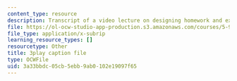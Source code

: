 ```yaml
---
content_type: resource
description: Transcript of a video lecture on designing homework and exam problems.
file: https://ol-ocw-studio-app-production.s3.amazonaws.com/courses/5-95j-teaching-college-level-science-and-engineering-spring-2009/3a33bbdc05cb5ebb9ab0102e19097f65_8YQf4xOEhag.vtt
file_type: application/x-subrip
learning_resource_types: []
resourcetype: Other
title: 3play caption file
type: OCWFile
uid: 3a33bbdc-05cb-5ebb-9ab0-102e19097f65
---
```


